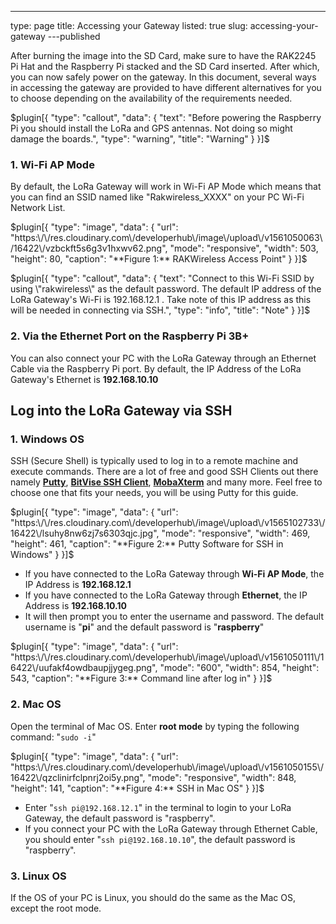---
type: page
title: Accessing your Gateway
listed: true
slug: accessing-your-gateway
---published

After burning the image into the SD Card, make sure to have the RAK2245 Pi Hat
and the Raspberry Pi stacked and the SD Card inserted. After which, you can now safely power
on the gateway. In this document, several ways in accessing the gateway are provided to have
different alternatives for you to choose depending on the availability of the requirements
needed.

$plugin[{
    "type": "callout",
    "data": {
        "text": "Before powering the Raspberry Pi you should install the LoRa and GPS antennas. Not doing so might damage the boards.",
        "type": "warning",
        "title": "Warning"
    }
}]$

### 1. Wi-Fi AP Mode

By default, the LoRa Gateway will work in Wi-Fi AP Mode which means that you can find an SSID named like "Rakwireless_XXXX" on your PC Wi-Fi Network List.

$plugin[{
    "type": "image",
    "data": {
        "url": "https:\/\/res.cloudinary.com\/developerhub\/image\/upload\/v1561050063\/16422\/vzbckft5s6g3v1hxwv62.png",
        "mode": "responsive",
        "width": 503,
        "height": 80,
        "caption": "**Figure 1:** RAKWireless Access Point"
    }
}]$

$plugin[{
    "type": "callout",
    "data": {
        "text": "Connect to this Wi-Fi SSID by using \"rakwireless\" as the default password. The default IP address of the LoRa Gateway's Wi-Fi is 192.168.12.1 . Take note of this IP address as this will be needed in connecting via SSH.",
        "type": "info",
        "title": "Note"
    }
}]$

### 2. Via the Ethernet Port on the Raspberry Pi 3B+

You can also connect your PC with the LoRa Gateway through an Ethernet Cable via the Raspberry Pi port. By default, the IP Address of the LoRa Gateway's Ethernet is **192.168.10.10**

## Log into the LoRa Gateway via SSH

### 1. Windows OS

SSH (Secure Shell) is typically used to log in to a remote machine and execute commands. There are a lot of free and good SSH Clients out there namely [**Putty**](https://www.chiark.greenend.org.uk/~sgtatham/putty/latest.html), [**BitVise SSH Client**](https://www.bitvise.com/ssh-client-download), [**MobaXterm**](https://mobaxterm.mobatek.net/) and many more. Feel free to choose one that fits your needs, you will be using Putty for this guide.

$plugin[{
    "type": "image",
    "data": {
        "url": "https:\/\/res.cloudinary.com\/developerhub\/image\/upload\/v1565102733\/16422\/lsuhy8nw6zj7s6303qjc.jpg",
        "mode": "responsive",
        "width": 469,
        "height": 461,
        "caption": "**Figure 2:** Putty Software for SSH in Windows"
    }
}]$

- If you have connected to the LoRa Gateway through **Wi-Fi AP Mode**, the IP Address is **192.168.12.1**
- If you have connected to the LoRa Gateway through **Ethernet**, the IP Address is **192.168.10.10**
- It will then prompt you to enter the username and password. The default username is "**pi**" and the default password is "**raspberry**"

$plugin[{
    "type": "image",
    "data": {
        "url": "https:\/\/res.cloudinary.com\/developerhub\/image\/upload\/v1561050111\/16422\/uufakf4owdbaupjjygeg.png",
        "mode": "600",
        "width": 854,
        "height": 543,
        "caption": "**Figure 3:** Command line after log in"
    }
}]$

### 2. Mac OS

Open the terminal of Mac OS. Enter **root mode** by typing the following command: "`sudo -i`"

$plugin[{
    "type": "image",
    "data": {
        "url": "https:\/\/res.cloudinary.com\/developerhub\/image\/upload\/v1561050155\/16422\/qzclinirfclpnrj2oi5y.png",
        "mode": "responsive",
        "width": 848,
        "height": 141,
        "caption": "**Figure 4:** SSH in Mac OS"
    }
}]$

- Enter "`ssh pi@192.168.12.1`" in the terminal to login to your LoRa Gateway, the default password is "raspberry".
- If you connect your PC with the LoRa Gateway through Ethernet Cable, you should enter "`ssh pi@192.168.10.10`", the default password is "raspberry".

### 3. Linux OS

If the OS of your PC is Linux, you should do the same as the Mac OS, except the root mode.

